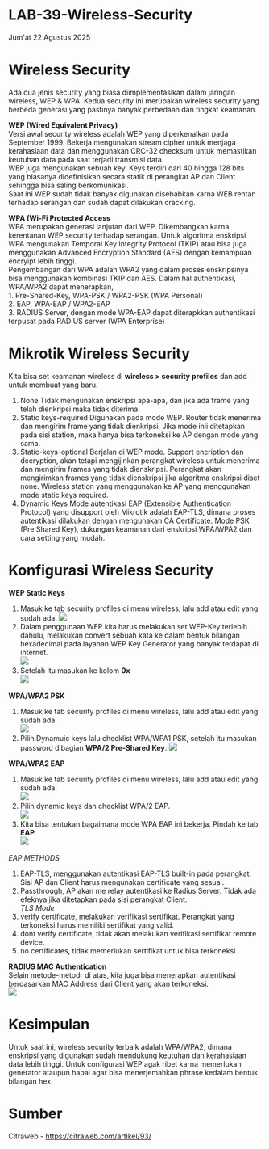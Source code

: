 # LAB-39-Wireless-Security
Jum'at 22 Agustus 2025  
  
# Wireless Security
  Ada dua jenis security yang biasa diimplementasikan dalam jaringan wireless, WEP & WPA. Kedua security ini merupakan wireless security yang berbeda generasi yang pastinya banyak perbedaan dan tingkat keamanan.  
    
**WEP (Wired Equivalent Privacy)**  
  Versi awal security wireless adalah WEP yang diperkenalkan pada September 1999. Bekerja mengunakan stream cipher untuk menjaga kerahasiaan data dan menggunakan CRC-32 checksum untuk memastikan keutuhan data pada saat terjadi transmisi data.  
    WEP juga mengunakan sebuah key. Keys terdiri dari 40 hingga 128 bits yang biasanya didefinisikan secara statik di perangkat AP dan Client sehingga bisa saling berkomunikasi.  
    Saat ini WEP sudah tidak banyak digunakan disebabkan karna WEB rentan terhadap serangan dan sudah dapat dilakukan cracking.  
      
**WPA (Wi-Fi Protected Access**  
    WPA merupakan generasi lanjutan dari WEP. Dikembangkan karna kerentanan WEP security terhadap serangan. Untuk algoritma enskripsi WPA mengunakan Temporal Key Integrity Protocol (TKIP) atau bisa juga menggunakan Advanced Encryption Standard (AES) dengan kemampuan encryipt lebih tinggi.  
    Pengembangan dari WPA adalah WPA2 yang dalam proses enskripsinya bisa menggunakan kombinasi TKIP dan AES. Dalam hal authentikasi, WPA/WPA2 dapat menerapkan,  
    1. Pre-Shared-Key, WPA-PSK / WPA2-PSK (WPA Personal)  
    2. EAP, WPA-EAP / WPA2-EAP  
    3. RADIUS Server, dengan mode WPA-EAP dapat diterapkkan authentikasi terpusat pada RADIUS server (WPA Enterprise)  
  
# Mikrotik Wireless Security
  Kita bisa set keamanan wireless di **wireless > security profiles** dan add untuk membuat yang baru.  
  1. None
       Tidak mengunakan enskripsi apa-apa, dan jika ada frame yang telah dienkripsi maka tidak diterima.
  2. Static keys-required
       Digunakan pada mode WEP. Router tidak menerima dan mengirim frame yang tidak dienkripsi. Jika mode inii ditetapkan pada sisi station, maka hanya bisa terkoneksi ke AP dengan mode yang sama.
  3. Static-keys-optional
        Berjalan di WEP mode. Support encription dan decryption, akan tetapi mengijinkan perangkat wireless untuk menerima dan mengirim frames yang tidak dienskripsi. Perangkat akan mengirimkan frames yang tidak dienskripsi jika algoritma enskripsi diset none. Wireless station yang menggunakan ke AP yang menggunakan mode static keys required.
  4. Dynamic Keys
        Mode autentikasi EAP (Extensible Authentication Protocol) yang disupport oleh Mikrotik adalah EAP-TLS, dimana proses autentikasi dilakukan dengan mengunakan CA Certificate.  Mode PSK (Pre Shared Key), dukungan keamanan dari enskripsi WPA/WPA2 dan cara setting yang mudah.
    
# Konfigurasi Wireless Security
  
**WEP Static Keys**  
  1. Masuk ke tab security profiles di menu wireless, lalu add atau edit yang sudah ada.
![](IMAGES/security.png)  
  2. Dalam penggunaan WEP kita harus melakukan set WEP-Key terlebih dahulu, melakukan convert sebuah kata ke dalam bentuk bilangan hexadecimal pada layanan WEP Key Generator yang banyak terdapat di internet.  
![](IMAGES/hex.png)  
  3. Setelah itu masukan ke kolom **0x**  
![](IMAGES/security2.png)
    
**WPA/WPA2 PSK**  
  1. Masuk ke tab security profiles di menu wireless, lalu add atau edit yang sudah ada.  
![](IMAGES/psk.png)  
  2. Pilih Dynamuic keys lalu checklist WPA/WPA1 PSK, setelah itu masukan password dibagian **WPA/2 Pre-Shared Key**.
![](IMAGES/psk.png)
   
**WPA/WPA2 EAP**  
  1. Masuk ke tab security profiles di menu wireless, lalu add atau edit yang sudah ada.  
![](IMAGES/eap.png)  
  2. Pilih dynamic keys dan checklist WPA/2 EAP.  
![](IMAGES/eap.png)  
  3. Kita bisa tentukan bagaimana mode WPA EAP ini bekerja. Pindah ke tab **EAP**.  
![](IMAGES/eap2.png)
  
*EAP METHODS*  
1. EAP-TLS, menggunakan autentikasi EAP-TLS built-in pada perangkat. Sisi AP dan Client harus mengunakan certificate yang sesuai.  
2. Passthrough, AP akan me relay autentikasi ke Radius Server. Tidak ada efeknya jika ditetapkan pada sisi perangkat Client.  
*TLS Mode*  
1. verify certificate, melakukan verifikasi sertifikat. Perangkat yang terkoneksi harus memiliki sertifikat yang valid.
2. dont verify certificate, tidak akan melakukan verifikasi sertifikat remote device.
3. no certificates, tidak memerlukan sertifikat untuk bisa terkoneksi.

**RADIUS MAC Authentication**  
  Selain metode-metodr di atas, kita juga bisa menerapkan autentikasi berdasarkan MAC Address dari Client yang akan terkoneksi.  
![](IMAGES/mac.png)  

# Kesimpulan
  Untuk saat ini, wireless security terbaik adalah WPA/WPA2, dimana enskripsi yang digunakan sudah mendukung keutuhan dan kerahasiaan data lebih tinggi. Untuk configurasi WEP agak ribet karna memerlukan generator ataupun hapal agar bisa menerjemahkan phrase kedalam bentuk bilangan hex.  

# Sumber
Citraweb - https://citraweb.com/artikel/93/
